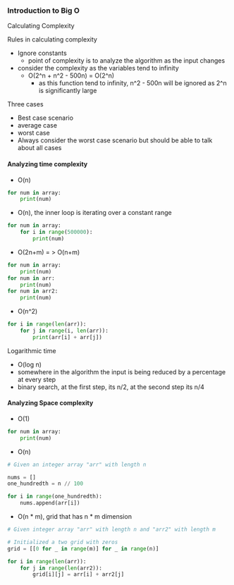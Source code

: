 ### Introduction to Big O

Calculating Complexity

Rules in calculating complexity
- Ignore constants
    - point of complexity is to analyze the algorithm as the input changes
- consider the complexity as the variables tend to infinity
    - O(2^n + n^2 - 500n) = O(2^n) 
        - as this function tend to infinity, n^2 - 500n will be ignored as 2^n is significantly large

Three cases 
- Best case scenario
- average case
- worst case
- Always consider the worst case scenario but should be able to talk about all cases

#### Analyzing time complexity

- O(n)
```python	
for num in array:
	print(num)
```


- O(n), the inner loop is iterating over a constant range
```python	
for num in array: 
	for i in range(500000): 
		print(num)
```


- O(2n+m) = > O(n+m) 
```python				
for num in array:
	print(num)
for num in arr:
	print(num)
for num in arr2:
	print(num)
```		


- O(n^2)
```python		
for i in range(len(arr)):
	for j in range(i, len(arr)):
		print(arr[i] + arr[j])
```


Logarithmic time
- O(log n)
- somewhere in the algorithm the input is being reduced by a percentage at every step
- binary search, at the first step, its n/2, at the second step its n/4


#### Analyzing Space complexity

- O(1)
```python
for num in array:
	print(num)
```

- O(n)
```python
# Given an integer array "arr" with length n

nums = []
one_hundredth = n // 100

for i in range(one_hundredth):
	nums.append(arr[i])
```



- O(n * m), grid that has n * m dimension
```python
# Given integer array "arr" with length n and "arr2" with length m

# Initialized a two grid with zeros
grid = [[0 for _ in range(m)] for _ in range(n)]

for i in range(len(arr)):
	for j in range(len(arr2)):
		grid[i][j] = arr[i] + arr2[j]
